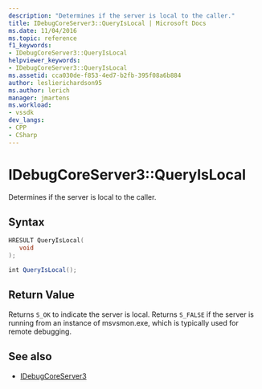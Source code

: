 ```yaml
---
description: "Determines if the server is local to the caller."
title: IDebugCoreServer3::QueryIsLocal | Microsoft Docs
ms.date: 11/04/2016
ms.topic: reference
f1_keywords:
- IDebugCoreServer3::QueryIsLocal
helpviewer_keywords:
- IDebugCoreServer3::QueryIsLocal
ms.assetid: cca030de-f853-4ed7-b2fb-395f08a6b884
author: leslierichardson95
ms.author: lerich
manager: jmartens
ms.workload:
- vssdk
dev_langs:
- CPP
- CSharp
---
```

# IDebugCoreServer3::QueryIsLocal
Determines if the server is local to the caller.

## Syntax

```cpp
HRESULT QueryIsLocal(
   void
);
```

```csharp
int QueryIsLocal();
```

## Return Value
 Returns `S_OK` to indicate the server is local. Returns `S_FALSE` if the server is running from an instance of msvsmon.exe, which is typically used for remote debugging.

## See also
- [IDebugCoreServer3](../../../extensibility/debugger/reference/idebugcoreserver3.md)
